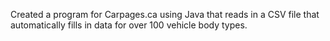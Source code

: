 Created a program for Carpages.ca using Java that reads in a CSV file that automatically fills in data for over 100 vehicle body types.
